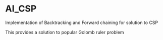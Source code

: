 # AI_CSP
Implementation of Backtracking and Forward chaining for solution to CSP

This provides a solution to popular Golomb ruler problem

